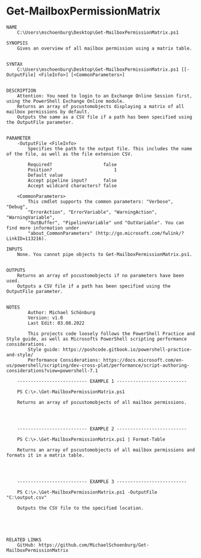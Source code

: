 # Get-MailboxPermissionMatrix

    NAME
        C:\Users\mschoenburg\Desktop\Get-MailboxPermissionMatrix.ps1

    SYNOPSIS
        Gives an overview of all mailbox permission using a matrix table.


    SYNTAX
        C:\Users\mschoenburg\Desktop\Get-MailboxPermissionMatrix.ps1 [[-OutputFile] <FileInfo>] [<CommonParameters>]


    DESCRIPTION
        Attention: You need to login to an Exchange Online Session first, using the PowerShell Exchange Online module.    
        Returns an array of pscustomobjects displaying a matrix of all mailbox permissions by default.
        Outputs the same as a CSV file if a path has been specified using the OutputFile parameter.


    PARAMETER
        -OutputFile <FileInfo>
            Specifies the path to the output file. This includes the name of the file, as well as the file extension CSV.

            Required?                   false
            Position?                       1
            Default value                 
            Accept pipeline input?      false
            Accept wildcard characters? false

        <CommonParameters>
            This cmdlet supports the common parameters: "Verbose", "Debug",
            "ErrorAction", "ErrorVariable", "WarningAction", "WarningVariable",
            "OutBuffer", "PipelineVariable" und "OutVariable". You can find more information under
            "about_CommonParameters" (http://go.microsoft.com/fwlink/?LinkID=113216). 

    INPUTS
        None. You cannot pipe objects to Get-MailboxPermissionMatrix.ps1.


    OUTPUTS
        Returns an array of pscustomobjects if no parameters have been used. 
        Outputs a CSV file if a path has been specified using the OutputFile parameter.


    NOTES
            Author: Michael Schönburg
            Version: v1.0
            Last Edit: 03.08.2022

            This projects code loosely follows the PowerShell Practice and Style guide, as well as Microsofts PowerShell scripting performance considerations.
            Style guide: https://poshcode.gitbook.io/powershell-practice-and-style/
            Performance Considerations: https://docs.microsoft.com/en-us/powershell/scripting/dev-cross-plat/performance/script-authoring-considerations?view=powershell-7.1

        -------------------------- EXAMPLE 1 --------------------------

        PS C:\>.\Get-MailboxPermissionMatrix.ps1

        Returns an array of pscustomobjects of all mailbox permissions.




        -------------------------- EXAMPLE 2 --------------------------

        PS C:\>.\Get-MailboxPermissionMatrix.ps1 | Format-Table

        Returns an array of pscustomobjects of all mailbox permissions and formats it in a matrix table.




        -------------------------- EXAMPLE 3 --------------------------

        PS C:\>.\Get-MailboxPermissionMatrix.ps1 -OutputFile "C:\output.csv"

        Outputs the CSV file to the specified location.





    RELATED LINKS
        GitHub: https://github.com/MichaelSchoenburg/Get-MailboxPermissionMatrix




